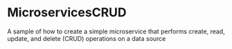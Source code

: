 # MicroservicesCRUD
A sample of how to create a simple microservice that performs create, read, update, and delete (CRUD) operations on a data source
